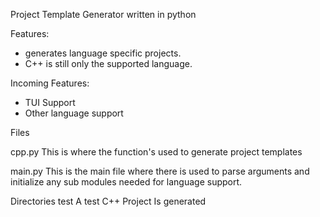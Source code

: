 Project Template Generator written in python

Features:
  - generates language specific projects.
  - C++ is still only the supported language.

Incoming Features:
  - TUI Support 
  - Other language support

Files

  cpp.py
    This is where the function's used to generate project templates 

  main.py 
    This is the main file where there is used to parse arguments
    and initialize any sub modules needed for language support.


Directories
  test
    A test C++ Project 
    Is generated


